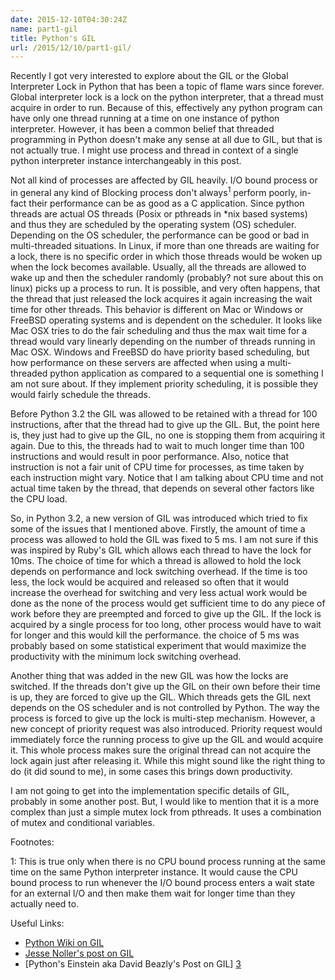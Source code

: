 ```yaml
---
date: 2015-12-10T04:30:24Z
name: part1-gil
title: Python's GIL
url: /2015/12/10/part1-gil/
---
```


Recently I got very interested to explore about the GIL or the Global
Interpreter Lock in Python that has been a topic of flame wars since
forever. Global interpreter lock is a lock on the python interpreter, that a
thread must acquire in order to run. Because of this, effectively any python
program can have only one thread running at a time on one instance of python
interpreter. However, it has been a common belief that threaded programming in
Python doesn't make any sense at all due to GIL, but that is not actually
true. I might use process and thread in context of a single python interpreter
instance interchangeably in this post.

Not all kind of processes are affected by GIL heavily. I/O bound process or in
general any kind of Blocking process don't always<sup>1</sup> perform poorly,
in-fact their performance can be as good as a C application. Since python
threads are actual OS threads (Posix or pthreads in *nix based systems) and thus
they are scheduled by the operating system (OS) scheduler. Depending on the OS
scheduler, the performance can be good or bad in multi-threaded situations. In
Linux, if more than one threads are waiting for a lock, there is no specific
order in which those threads would be woken up when the lock becomes
available. Usually, all the threads are allowed to wake up and then the
scheduler randomly (probably? not sure about this on linux) picks up a process
to run. It is possible, and very often happens, that the thread that just
released the lock acquires it again increasing the wait time for other
threads. This behavior is different on Mac or Windows or FreeBSD operating
systems and is dependent on the scheduler. It looks like Mac OSX tries to do the
fair scheduling and thus the max wait time for a thread would vary linearly
depending on the number of threads running in Mac OSX. Windows and FreeBSD do
have priority based scheduling, but how performance on these servers are
affected when using a multi-threaded python application as compared to a
sequential one is something I am not sure about. If they implement priority
scheduling, it is possible they would fairly schedule the threads.

Before Python 3.2 the GIL was allowed to be retained with a thread for 100
instructions, after that the thread had to give up the GIL. But, the point here
is, they just had to give up the GIL, no one is stopping them from acquiring it
again. Due to this, the threads had to wait to much longer time than 100
instructions and would result in poor performance. Also, notice that instruction
is not a fair unit of CPU time for processes, as time taken by each instruction
might vary. Notice that I am talking about CPU time and not actual time taken by
the thread, that depends on several other factors like the CPU load.

So, in Python 3.2, a new version of GIL was introduced which tried to fix some
of the issues that I mentioned above. Firstly, the amount of time a process was
allowed to hold the GIL was fixed to 5 ms. I am not sure if this was inspired by
Ruby's GIL which allows each thread to have the lock for 10ms. The choice of
time for which a thread is allowed to hold the lock depends on performance and
lock switching overhead. If the time is too less, the lock would be acquired and
released so often that it would increase the overhead for switching and very
less actual work would be done as the none of the process would get sufficient
time to do any piece of work before they are preempted and forced to give up the
GIL. If the lock is acquired by a single process for too long, other process
would have to wait for longer and this would kill the performance. the choice of
5 ms was probably based on some statistical experiment that would maximize the
productivity with the minimum lock switching overhead.


Another thing that was added in the new GIL was how the locks are switched. If
the threads don't give up the GIL on their own before their time is up, they are
forced to give up the GIL. Which threads gets the GIL next depends on the OS
scheduler and is not controlled by Python. The way the process is forced to give
up the lock is multi-step mechanism. However, a new concept of priority request
was also introduced. Priority request would immediately force the running
process to give up the GIL and would acquire it. This whole process makes sure
the original thread can not acquire the lock again just after releasing
it. While this might sound like the right thing to do (it did sound to me), in
some cases this brings down productivity.

I am not going to get into the implementation specific details of GIL, probably
in some another post. But, I would like to mention that it is a more complex
than just a simple mutex lock from pthreads. It uses a combination of mutex and
conditional variables.

Footnotes:

1: This is true only when there is no CPU bound process running at the same
time on the same Python interpreter instance. It would cause the CPU bound
process to run whenever the I/O bound process enters a wait state for an
external I/O and then make them wait for longer time than they actually need to.


Useful Links:

* [Python Wiki on GIL][1]
* [Jesse Noller's post on GIL][2]
* [Python's Einstein aka David Beazly's Post on GIL] [3]

[1]: https://wiki.python.org/moin/GlobalInterpreterLock
[2]: http://jessenoller.com/blog/2009/02/01/python-threads-and-the-global-interpreter-lock
[3]: [http://dabeaz.com/GIL/]

